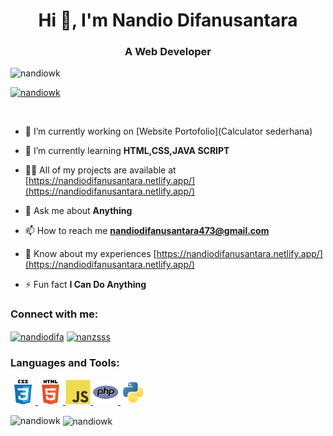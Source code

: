 <h1 align="center">Hi 👋, I'm Nandio Difanusantara</h1>
<h3 align="center">A Web Developer</h3>

<p align="left"> <img src="https://komarev.com/ghpvc/?username=nandiowk&label=Profile%20views&color=0e75b6&style=flat" alt="nandiowk" /> </p>

<p align="left"> <a href="https://github.com/ryo-ma/github-profile-trophy"><img src="https://github-profile-trophy.vercel.app/?username=nandiowk" alt="nandiowk" /></a> </p>

<p align="left"> <a href="https://twitter.com/" target="blank"><img src="https://img.shields.io/twitter/follow/?logo=twitter&style=for-the-badge" alt="" /></a> </p>

- 🔭 I’m currently working on [Website Portofolio](Calculator sederhana)

- 🌱 I’m currently learning **HTML,CSS,JAVA SCRIPT**

- 👨‍💻 All of my projects are available at [https://nandiodifanusantara.netlify.app/](https://nandiodifanusantara.netlify.app/)

- 💬 Ask me about **Anything**

- 📫 How to reach me **nandiodifanusantara473@gmail.com**

- 📄 Know about my experiences [https://nandiodifanusantara.netlify.app/](https://nandiodifanusantara.netlify.app/)

- ⚡ Fun fact **I Can Do Anything**

<h3 align="left">Connect with me:</h3>
<p align="left">
<a href="https://instagram.com/nandiodifa" target="blank"><img align="center" src="https://raw.githubusercontent.com/rahuldkjain/github-profile-readme-generator/master/src/images/icons/Social/instagram.svg" alt="nandiodifa" height="30" width="40" /></a>
<a href="https://www.youtube.com/c/nanzsss" target="blank"><img align="center" src="https://raw.githubusercontent.com/rahuldkjain/github-profile-readme-generator/master/src/images/icons/Social/youtube.svg" alt="nanzsss" height="30" width="40" /></a>
</p>

<h3 align="left">Languages and Tools:</h3>
<p align="left"> <a href="https://www.w3schools.com/css/" target="_blank" rel="noreferrer"> <img src="https://raw.githubusercontent.com/devicons/devicon/master/icons/css3/css3-original-wordmark.svg" alt="css3" width="40" height="40"/> </a> <a href="https://www.w3.org/html/" target="_blank" rel="noreferrer"> <img src="https://raw.githubusercontent.com/devicons/devicon/master/icons/html5/html5-original-wordmark.svg" alt="html5" width="40" height="40"/> </a> <a href="https://developer.mozilla.org/en-US/docs/Web/JavaScript" target="_blank" rel="noreferrer"> <img src="https://raw.githubusercontent.com/devicons/devicon/master/icons/javascript/javascript-original.svg" alt="javascript" width="40" height="40"/> </a> <a href="https://www.php.net" target="_blank" rel="noreferrer"> <img src="https://raw.githubusercontent.com/devicons/devicon/master/icons/php/php-original.svg" alt="php" width="40" height="40"/> </a> <a href="https://www.python.org" target="_blank" rel="noreferrer"> <img src="https://raw.githubusercontent.com/devicons/devicon/master/icons/python/python-original.svg" alt="python" width="40" height="40"/> </a> </p>

<p><img align="left" src="https://github-readme-stats.vercel.app/api/top-langs?username=nandiowk&show_icons=true&locale=en&layout=compact" alt="nandiowk" /></p>

<p>&nbsp;<img align="center" src="https://github-readme-stats.vercel.app/api?username=nandiowk&show_icons=true&locale=en" alt="nandiowk" /></p>

<!--
**NandioWK/NandioWK** is a ✨ _special_ ✨ repository because its `README.md` (this file) appears on your GitHub profile.

Here are some ideas to get you started:

- 🔭 I’m currently working on ...
- 🌱 I’m currently learning ...
- 👯 I’m looking to collaborate on ...
- 🤔 I’m looking for help with ...
- 💬 Ask me about ...
- 📫 How to reach me: ...
- 😄 Pronouns: ...
- ⚡ Fun fact: ...
-->
